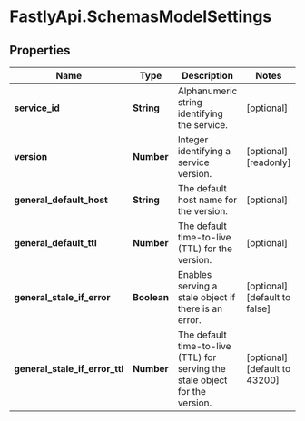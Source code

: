 # FastlyApi.SchemasModelSettings

## Properties

Name | Type | Description | Notes
------------ | ------------- | ------------- | -------------
**service_id** | **String** | Alphanumeric string identifying the service. | [optional] 
**version** | **Number** | Integer identifying a service version. | [optional] [readonly] 
**general_default_host** | **String** | The default host name for the version. | [optional] 
**general_default_ttl** | **Number** | The default time-to-live (TTL) for the version. | [optional] 
**general_stale_if_error** | **Boolean** | Enables serving a stale object if there is an error. | [optional] [default to false]
**general_stale_if_error_ttl** | **Number** | The default time-to-live (TTL) for serving the stale object for the version. | [optional] [default to 43200]


